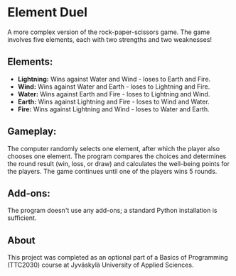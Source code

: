 # Element Duel
A more complex version of the rock-paper-scissors game.
The game involves five elements, each with two strengths and two weaknesses!

## Elements:

- **Lightning:** Wins against Water and Wind - loses to Earth and Fire.
- **Wind:** Wins against Water and Earth - loses to Lightning and Fire.
- **Water:** Wins against Earth and Fire - loses to Lightning and Wind.
- **Earth:** Wins against Lightning and Fire - loses to Wind and Water.
- **Fire:** Wins against Lightning and Wind - loses to Water and Earth.  

## Gameplay:
The computer randomly selects one element, after which the player also chooses one element.
The program compares the choices and determines the round result (win, loss, or draw) and calculates the well-being points for the players.
The game continues until one of the players wins 5 rounds.

## Add-ons:
The program doesn't use any add-ons; a standard Python installation is sufficient.

## About

This project was completed as an optional part of a Basics of Programming (TTC2030) course at Jyväskylä University of Applied Sciences.

